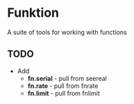 # Funktion

A suite of tools for working with functions

## TODO

- Add
  - __fn.serial__ - pull from seereal
  - __fn.rate__ - pull from fnrate
  - __fn.limit__ - pull from fnlimit
